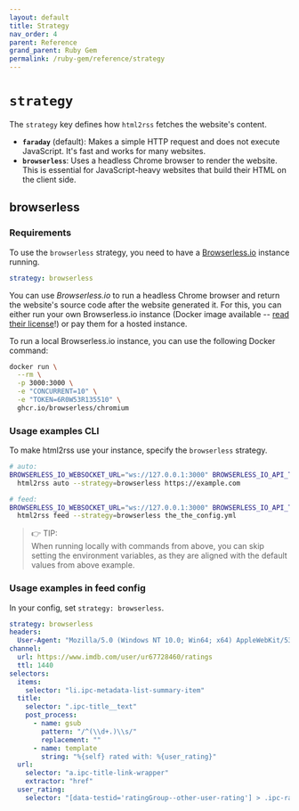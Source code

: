```yaml
---
layout: default
title: Strategy
nav_order: 4
parent: Reference
grand_parent: Ruby Gem
permalink: /ruby-gem/reference/strategy
---
```


# `strategy`

The `strategy` key defines how `html2rss` fetches the website's content.

- **`faraday`** (default): Makes a simple HTTP request and does not execute JavaScript. It's fast and works for many websites.
- **`browserless`**: Uses a headless Chrome browser to render the website. This is essential for JavaScript-heavy websites that build their HTML on the client side.

## browserless

### Requirements

To use the `browserless` strategy, you need to have a [Browserless.io](https://www.browserless.io/) instance running.

```yaml
strategy: browserless
```

You can use _Browserless.io_ to run a headless Chrome browser and return the website's source code after the website generated it.
For this, you can either run your own Browserless.io instance (Docker image available -- [read their license](https://github.com/browserless/browserless/pkgs/container/chromium#licensing)!) or pay them for a hosted instance.

To run a local Browserless.io instance, you can use the following Docker command:

```sh
docker run \
  --rm \
  -p 3000:3000 \
  -e "CONCURRENT=10" \
  -e "TOKEN=6R0W53R135510" \
  ghcr.io/browserless/chromium
```

### Usage examples CLI

To make html2rss use your instance, specify the `browserless` strategy.

```sh
# auto:
BROWSERLESS_IO_WEBSOCKET_URL="ws://127.0.0.1:3000" BROWSERLESS_IO_API_TOKEN="6R0W53R135510" \
  html2rss auto --strategy=browserless https://example.com

# feed:
BROWSERLESS_IO_WEBSOCKET_URL="ws://127.0.0.1:3000" BROWSERLESS_IO_API_TOKEN="6R0W53R135510" \
  html2rss feed --strategy=browserless the_the_config.yml
```

> 👉 TIP:  
> When running locally with commands from above, you can skip setting the environment variables, as they are aligned with the default values from above example.

### Usage examples in feed config

In your config, set `strategy: browserless`.

```yml
strategy: browserless
headers:
  User-Agent: "Mozilla/5.0 (Windows NT 10.0; Win64; x64) AppleWebKit/537.36 (KHTML, like Gecko) Chrome/91.0.4472.124 Safari/537.36"
channel:
  url: https://www.imdb.com/user/ur67728460/ratings
  ttl: 1440
selectors:
  items:
    selector: "li.ipc-metadata-list-summary-item"
  title:
    selector: ".ipc-title__text"
    post_process:
      - name: gsub
        pattern: "/^(\\d+.)\\s/"
        replacement: ""
      - name: template
        string: "%{self} rated with: %{user_rating}"
  url:
    selector: "a.ipc-title-link-wrapper"
    extractor: "href"
  user_rating:
    selector: "[data-testid='ratingGroup--other-user-rating'] > .ipc-rating-star--rating"
```

